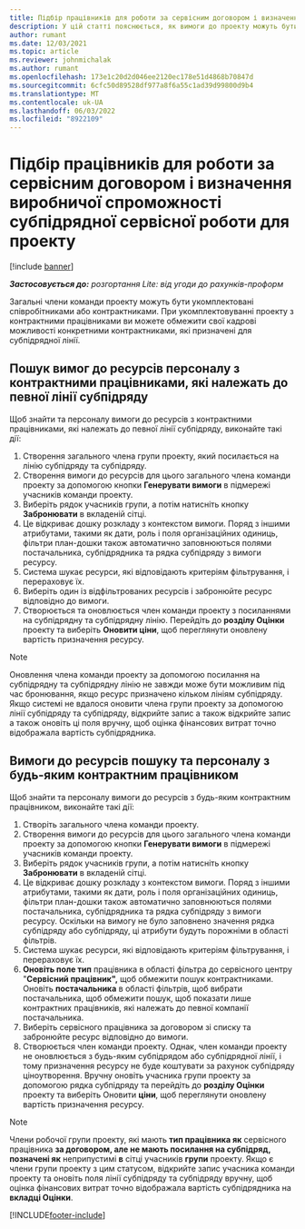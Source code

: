 ```yaml
---
title: Підбір працівників для роботи за сервісним договором і визначення виробничої спроможності субпідрядної сервісної роботи для проекту
description: У цій статті пояснюється, як вимоги до проекту можуть бути укомплектовані за допомогою контрактних працівників або субпідрядної потужності в корпорації Майкрософт Dynamics 365 Project Operations.
author: rumant
ms.date: 12/03/2021
ms.topic: article
ms.reviewer: johnmichalak
ms.author: rumant
ms.openlocfilehash: 173e1c20d2d046ee2120ec178e51d4868b70847d
ms.sourcegitcommit: 6cfc50d89528df977a8f6a55c1ad39d99800d9b4
ms.translationtype: MT
ms.contentlocale: uk-UA
ms.lasthandoff: 06/03/2022
ms.locfileid: "8922109"
---
```

# <a name="staffing-a-project-with-contract-workers-and-subcontracted-capacity"></a>Підбір працівників для роботи за сервісним договором і визначення виробничої спроможності субпідрядної сервісної роботи для проекту

[!include [banner](../../includes/dataverse-preview.md)]

_**Застосовується до:** розгортання Lite: від угоди до рахунків-проформ_

Загальні члени команди проекту можуть бути укомплектовані співробітниками або контрактниками. При укомплектовуванні проекту з контрактними працівниками ви можете обмежити свої кадрові можливості конкретними контрактниками, які призначені для субпідрядної лінії. 

## <a name="search-for-staff-resource-requirements-with-contract-workers-that-belong-to-a-specific-subcontract-line"></a>Пошук вимог до ресурсів персоналу з контрактними працівниками, які належать до певної лінії субпідряду

Щоб знайти та персоналу вимоги до ресурсів з контрактними працівниками, які належать до певної лінії субпідряду, виконайте такі дії:

1. Створення загального члена групи проекту, який посилається на лінію субпідряду та субпідряду.
2. Створення вимоги до ресурсів для цього загального члена команди проекту за допомогою кнопки **Генерувати вимоги** в підмережі учасників команди проекту.
3. Виберіть рядок учасників групи, а потім натисніть кнопку **Забронювати** в вкладеній сітці. 
4. Це відкриває дошку розкладу з контекстом вимоги. Поряд з іншими атрибутами, такими як дати, роль і поля організаційних одиниць, фільтри план-дошки також автоматично заповнюються полями постачальника, субпідрядника та рядка субпідряду з вимоги ресурсу.
5. Система шукає ресурси, які відповідають критеріям фільтрування, і перераховує їх. 
6. Виберіть один із відфільтрованих ресурсів і забронюйте ресурс відповідно до вимоги. 
7. Створюється та оновлюється член команди проекту з посиланнями на субпідрядну та субпідрядну лінію. Перейдіть до **розділу Оцінки** проекту та виберіть **Оновити ціни**, щоб переглянути оновлену вартість призначення ресурсу. 

> [!NOTE]
> Оновлення члена команди проекту за допомогою посилання на субпідрядну та субпідрядну лінію не завжди може бути можливим під час бронювання, якщо ресурс призначено кільком лініям субпідряду. Якщо системі не вдалося оновити члена групи проекту за допомогою лінії субпідряду та субпідряду, відкрийте запис а також відкрийте запис а також оновіть ці поля вручну, щоб оцінка фінансових витрат точно відображала вартість субпідрядника.

## <a name="search-for-and-staff-resource-requirements-with-any-contract-worker"></a>Вимоги до ресурсів пошуку та персоналу з будь-яким контрактним працівником

Щоб знайти та персоналу вимоги до ресурсів з будь-яким контрактним працівником, виконайте такі дії:

1. Створіть загального члена команди проекту.
2. Створення вимоги до ресурсів для цього загального члена команди проекту за допомогою кнопки **Генерувати вимоги** в підмережі учасників команди проекту.
3. Виберіть рядок учасників групи, а потім натисніть кнопку **Забронювати** в вкладеній сітці. 
4. Це відкриває дошку розкладу з контекстом вимоги. Поряд з іншими атрибутами, такими як дати, роль і поля організаційних одиниць, фільтри план-дошки також автоматично заповнюються полями постачальника, субпідрядника та рядка субпідряду з вимоги ресурсу. Оскільки на вимогу не було заповнено значення рядка субпідряду або субпідряду, ці атрибути будуть порожніми в області фільтрів.
5. Система шукає ресурси, які відповідають критеріям фільтрування, і перераховує їх.
6. **Оновіть поле тип** працівника в області фільтра до сервісного центру "**Сервісний працівник",** щоб обмежити пошук контрактниками. Оновіть **постачальника** в області фільтрів, щоб вибрати постачальника, щоб обмежити пошук, щоб показати лише контрактних працівників, які належать до певної компанії постачальника.
7. Виберіть сервісного працівника за договором зі списку та забронюйте ресурс відповідно до вимоги.
8. Створюється член команди проекту. Однак, член команди проекту не оновлюється з будь-яким субпідрядом або субпідрядної лінії, і тому призначення ресурсу не буде коштувати за рахунок субпідряду ціноутворення. Вручну оновіть учасника групи проекту за допомогою рядка субпідряду та перейдіть до **розділу Оцінки** проекту та виберіть Оновити **ціни**, щоб переглянути оновлену вартість призначення ресурсу.

> [!NOTE]
> Члени робочої групи проекту, які мають **тип працівника як** сервісного працівника **за договором, але не мають посилання на субпідряд, позначені як** неприпустимі **в** сітці учасників **групи** проекту. Якщо є члени групи проекту з цим статусом, відкрийте запис учасника команди проекту та оновіть поля лінії субпідряду та субпідряду вручну, щоб оцінка фінансових витрат точно відображала вартість субпідрядника на **вкладці Оцінки**. 


[!INCLUDE[footer-include](../../includes/footer-banner.md)]
